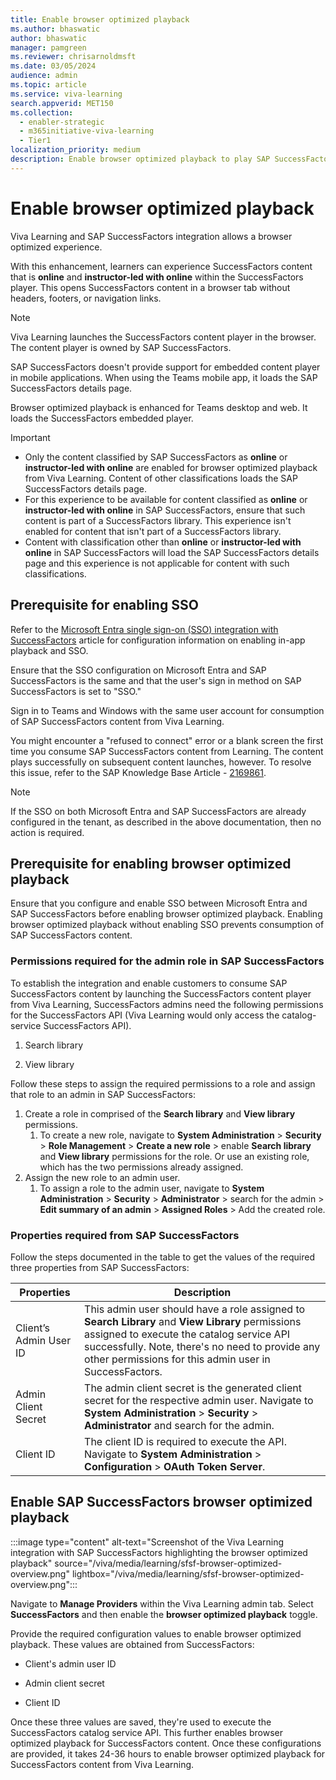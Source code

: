 ```yaml
---
title: Enable browser optimized playback
ms.author: bhaswatic
author: bhaswatic
manager: pamgreen
ms.reviewer: chrisarnoldmsft
ms.date: 03/05/2024
audience: admin
ms.topic: article
ms.service: viva-learning
search.appverid: MET150
ms.collection:
  - enabler-strategic
  - m365initiative-viva-learning
  - Tier1
localization_priority: medium
description: Enable browser optimized playback to play SAP SuccessFactors courses in Viva Learning.
---
```


# Enable browser optimized playback

Viva Learning and SAP SuccessFactors integration allows a browser optimized experience.

With this enhancement, learners can experience SuccessFactors content that is **online** and **instructor-led with online** within the SuccessFactors player. This opens SuccessFactors content in a browser tab without headers, footers, or navigation links.

> [!NOTE]
> Viva Learning launches the SuccessFactors content player in the browser. The content player is owned by SAP SuccessFactors.

SAP SuccessFactors doesn't provide support for embedded content player in mobile applications. When using the Teams mobile app, it loads the SAP SuccessFactors details page.

Browser optimized playback is enhanced for Teams desktop and web. It loads the SuccessFactors embedded player.

> [!IMPORTANT]
> - Only the content classified by SAP SuccessFactors as **online** or **instructor-led with online** are enabled for browser optimized playback from Viva Learning. Content of other classifications loads the SAP SuccessFactors details page.
> - For this experience to be available for content classified as **online** or **instructor-led with online** in SAP SuccessFactors, ensure that such content is part of a SuccessFactors library. This experience isn't enabled for content that isn't part of a SuccessFactors library.
> - Content with classification other than **online** or **instructor-led with online** in SAP SuccessFactors will load the SAP SuccessFactors details page and this experience is not applicable for content with such classifications.

## Prerequisite for enabling SSO

Refer to the [Microsoft Entra single sign-on (SSO) integration with SuccessFactors](/entra/identity/saas-apps/successfactors-tutorial) article for configuration information on enabling in-app playback and SSO.

Ensure that the SSO configuration on Microsoft Entra and SAP SuccessFactors is the same and that the user's sign in method on SAP SuccessFactors is set to "SSO."

Sign in to Teams and Windows with the same user account for consumption of SAP SuccessFactors content from Viva Learning.

You might encounter a "refused to connect" error or a blank screen the first time you consume SAP SuccessFactors content from Learning. The content plays successfully on subsequent content launches, however. To resolve this issue, refer to the SAP Knowledge Base Article - [2169861](https://userapps.support.sap.com/sap/support/knowledge/en/2169861).

> [!NOTE]
> If the SSO on both Microsoft Entra and SAP SuccessFactors are already configured in the tenant, as described in the above documentation, then no action is required.

## Prerequisite for enabling browser optimized playback

Ensure that you configure and enable SSO between Microsoft Entra and SAP SuccessFactors before enabling browser optimized playback. Enabling browser optimized playback without enabling SSO prevents consumption of SAP SuccessFactors content.

### Permissions required for the admin role in SAP SuccessFactors

To establish the integration and enable customers to consume SAP SuccessFactors content by launching the SuccessFactors content player from Viva Learning, SuccessFactors admins need the following permissions for the SuccessFactors API (Viva Learning would only access the catalog-service SuccessFactors API).

1. Search library

2. View library

Follow these steps to assign the required permissions to a role and assign that role to an admin in SAP SuccessFactors:

1. Create a role in comprised of the **Search library** and **View library** permissions.
    1. To create a new role, navigate to **System Administration** > **Security** > **Role Management** > **Create a new role** > enable **Search library** and **View library** permissions for the role. Or use an existing role, which has the two permissions already assigned.
2.  Assign the new role to an admin user.
    1. To assign a role to the admin user, navigate to **System Administration** > **Security** > **Administrator** > search for the admin > **Edit summary of an admin** > **Assigned Roles** > Add the created role.

### Properties required from SAP SuccessFactors


Follow the steps documented in the table to get the values of the required three properties from SAP SuccessFactors:

| Properties | Description |
| ---- | ----- | 
| Client’s Admin User ID | This admin user should have a role assigned to **Search Library** and **View Library** permissions assigned to execute the catalog service API successfully. Note, there's no need to provide any other permissions for this admin user in SuccessFactors.| 
| Admin Client Secret | The admin client secret is the generated client secret for the respective admin user. Navigate to **System Administration** > **Security** > **Administrator** and search for the admin.|
| Client ID | The client ID is required to execute the API. Navigate to **System Administration** > **Configuration** > **OAuth Token Server**.|

## Enable SAP SuccessFactors browser optimized playback

:::image type="content" alt-text="Screenshot of the Viva Learning integration with SAP SuccessFactors highlighting the browser optimized playback" source="/viva/media/learning/sfsf-browser-optimized-overview.png" lightbox="/viva/media/learning/sfsf-browser-optimized-overview.png":::


Navigate to **Manage Providers** within the Viva Learning admin tab. Select **SuccessFactors** and then enable the **browser optimized playback** toggle.

Provide the required configuration values to enable browser optimized playback. These values are obtained from SuccessFactors:

- Client's admin user ID

- Admin client secret

- Client ID

Once these three values are saved, they're used to execute the SuccessFactors catalog service API. This further enables browser optimized playback for SuccessFactors content. Once these configurations are provided, it takes 24-36 hours to enable browser optimized playback for SuccessFactors content from Viva Learning.

